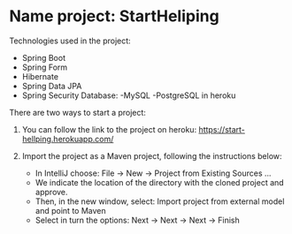 # Name project: StartHeliping


Technologies used in the project:
  - Spring Boot
  - Spring Form
  - Hibernate
  - Spring Data JPA
  - Spring Security
Database:
  -MySQL
  -PostgreSQL in heroku

There are two ways to start a project:
1. You can follow the link to the project on heroku: https://start-hellping.herokuapp.com/
2. Import the project as a Maven project, following the instructions below:

     - In IntelliJ choose: File -> New -> Project from Existing Sources ...
     - We indicate the location of the directory with the cloned project and approve.
     - Then, in the new window, select: Import project from external model and point to Maven
     - Select in turn the options: Next -> Next -> Next -> Finish

